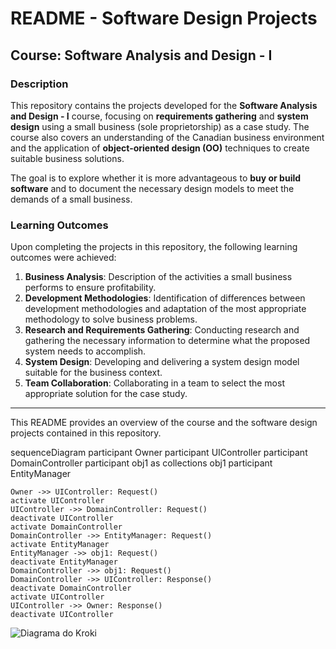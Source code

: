 # README - Software Design Projects

## Course: Software Analysis and Design - I

### Description
This repository contains the projects developed for the **Software Analysis and Design - I** course, focusing on **requirements gathering** and **system design** using a small business (sole proprietorship) as a case study. The course also covers an understanding of the Canadian business environment and the application of **object-oriented design (OO)** techniques to create suitable business solutions.

The goal is to explore whether it is more advantageous to **buy or build software** and to document the necessary design models to meet the demands of a small business.

### Learning Outcomes
Upon completing the projects in this repository, the following learning outcomes were achieved:

1. **Business Analysis**: Description of the activities a small business performs to ensure profitability.
2. **Development Methodologies**: Identification of differences between development methodologies and adaptation of the most appropriate methodology to solve business problems.
3. **Research and Requirements Gathering**: Conducting research and gathering the necessary information to determine what the proposed system needs to accomplish.
4. **System Design**: Developing and delivering a system design model suitable for the business context.
5. **Team Collaboration**: Collaborating in a team to select the most appropriate solution for the case study.

---

This README provides an overview of the course and the software design projects contained in this repository.

sequenceDiagram
    participant Owner
    participant UIController
    participant DomainController
    participant obj1 as collections obj1
    participant EntityManager
    
    Owner ->> UIController: Request()
    activate UIController
    UIController ->> DomainController: Request()
    deactivate UIController
    activate DomainController
    DomainController ->> EntityManager: Request()
    activate EntityManager
    EntityManager ->> obj1: Request()
    deactivate EntityManager
    DomainController ->> obj1: Request()
    DomainController ->> UIController: Response()
    deactivate DomainController
    activate UIController
    UIController ->> Owner: Response()
    deactivate UIController

![Diagrama do Kroki](https://kroki.io/plantuml/svg/eNp1kkEOwiAQRfecYpZ24QW6ME2qCxdGF3oAgmNDQocGRk1vL7RJU5CuIDP_zXx-aDxLx-_eCKnYOrh-CZ1QlthZA49zO9_Mqni0vdSUNMKhWFvycJNjj8T3ccB2KS_oiVjzeJEku8AJMW2D_SFZVINDdho_uBrmd5VYiyKUG6mhQ86YXBO5xMUE7Yq2K5EoI1rU1aAcSsawLieKLo32DPYFwzwMOHotOP3LpQymsQRoSnVLvZW5kqTQxCeIBukZf8QP6BrCrQ==)
